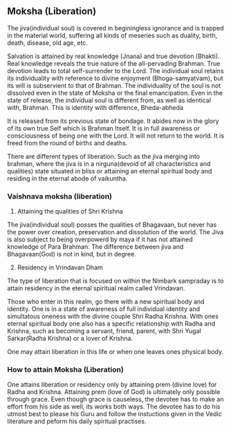 ## Moksha (Liberation) 

The jiva(individual soul) is covered in beginingless ignorance and is trapped in the material world, suffering all kinds of meseries such as duality, birth, death, disease, old age, etc.

Salvation is attained by real knowledge (Jnana) and true devotion (Bhakti). Real knowledge reveals the true nature of the all-pervading Brahman. True devotion leads to total self-surrender to the Lord. The individual soul retains its individuality with reference to divine enjoyment (Bhoga-samyatvam), but its will is subservient to that of Brahman. The individuality of the soul is not dissolved even in the state of Moksha or the final emancipation. Even in the state of release, the individual soul is different from, as well as identical with, Brahman. This is identity with difference, Bheda-abheda

It is released from its previous state of bondage. It abides now in the glory of its own true Self which is Brahman Itself. It is in full awareness or consciousness of being one with the Lord. It will not return to the world. It is freed from the round of births and deaths.

There are different types of liberation. Such as the jiva merging into brahman, where the jiva is in a nirguna(devoid of all characteristics and qualities) state situated in bliss or attaining an eternal spiritual body and residing in the eternal abode of vaikuntha.

### Vaishnava moksha (liberation)

1. Attaining the qualities of Shri Krishna

 The jiva(individual soul) posses the qualities of Bhagavaan, but never has the power over creation, preservation and dissolution of the world. The Jiva is also subject to being overpowerd by maya if it has not attained knowledge of Para Brahman. The difference between jiva and Bhagavaan(God) is not in kind, but in degree.

2. Residency in Vrindavan Dham

The type of liberation that is focused on within the Nimbark sampraday is to attain residency in the eternal spiritual realm called Vrindavan. 

Those who enter in this realm, go there with a new spiritual body and identity. One is in a state of awareness of full individual identity and simultatous oneness with the divine couple Shri Radha Krishna. With ones eternal spiritual body one also has a specific relationship with Radha and Krishna, such as becoming a servant, friend, parent, with Shri Yugal Sarkar(Radha Krishna) or a lover of Krishna.

One may attain liberation in this life or when one leaves ones physical body.

### How to attain Moksha (Liberation)

One attains liberation or residency only by attaining prem (divine love) for Radha and Krishna. Attaining prem (love of God) is ultimately only possible through grace. Even though grace is causeless, the devotee has to make an effort from his side as well, its works both ways. The devotee has to do his utmost best to please his Guru and follow the instuctions given in the Vedic literature and peform his daily spiritual practises. 
